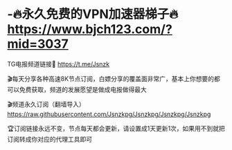 # -🔥永久免费的VPN加速器梯子🔥 https://www.bjch123.com/?mid=3037

TG电报频道链接🔗 https://t.me/Jsnzk

🎬每天分享各种高速8K节点订阅，白嫖分享的覆盖面非常广，基本上你想要的都可以免费获取，频道的发展愿望是做成电报做得最大

🎬频道永久订阅（翻墙导入） https://raw.githubusercontent.com/Jsnzkpg/Jsnzkpg/Jsnzkpg/Jsnzkpg

🏆订阅链接永远不变，节点每天都会更新，请设置成1天更新1次，如果用不到就把订阅转成你对应的代理工具即可
